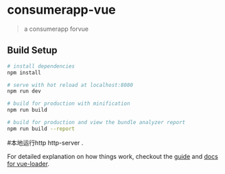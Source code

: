 # consumerapp-vue

> a consumerapp forvue

## Build Setup

``` bash
# install dependencies
npm install

# serve with hot reload at localhost:8080
npm run dev

# build for production with minification
npm run build

# build for production and view the bundle analyzer report
npm run build --report
```
#本地运行http
http-server .

For detailed explanation on how things work, checkout the [guide](http://vuejs-templates.github.io/webpack/) and [docs for vue-loader](http://vuejs.github.io/vue-loader).
